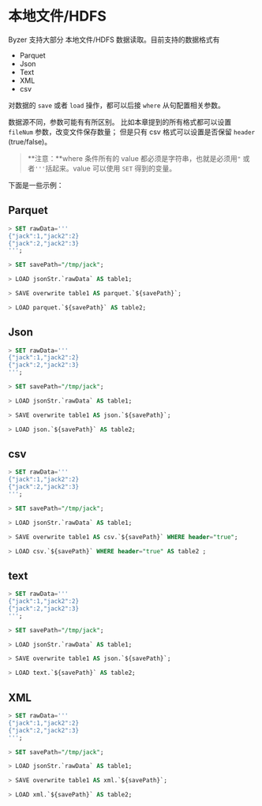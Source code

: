 # 本地文件/HDFS
Byzer 支持大部分 本地文件/HDFS 数据读取。目前支持的数据格式有
- Parquet
- Json
- Text
- XML
- csv

对数据的 `save` 或者 `load` 操作，都可以后接 `where` 从句配置相关参数。

数据源不同，参数可能有有所区别。
比如本章提到的所有格式都可以设置 `fileNum` 参数，改变文件保存数量；
但是只有 csv 格式可以设置是否保留 `header` (true/false)。

> **注意：**where 条件所有的 value 都必须是字符串，也就是必须用`"` 或者`'''`括起来。value 可以使用 `SET` 得到的变量。

下面是一些示例：

## Parquet
```sql
> SET rawData=''' 
{"jack":1,"jack2":2}
{"jack":2,"jack2":3}
''';

> SET savePath="/tmp/jack";

> LOAD jsonStr.`rawData` AS table1;

> SAVE overwrite table1 AS parquet.`${savePath}`;

> LOAD parquet.`${savePath}` AS table2;

```



## Json

```sql
> SET rawData=''' 
{"jack":1,"jack2":2}
{"jack":2,"jack2":3}
''';

> SET savePath="/tmp/jack";

> LOAD jsonStr.`rawData` AS table1;

> SAVE overwrite table1 AS json.`${savePath}`;

> LOAD json.`${savePath}` AS table2;

```



## csv

```sql
> SET rawData=''' 
{"jack":1,"jack2":2}
{"jack":2,"jack2":3}
''';

> SET savePath="/tmp/jack";

> LOAD jsonStr.`rawData` AS table1;

> SAVE overwrite table1 AS csv.`${savePath}` WHERE header="true";

> LOAD csv.`${savePath}` WHERE header="true" AS table2 ;

```


## text

```sql
> SET rawData=''' 
{"jack":1,"jack2":2}
{"jack":2,"jack2":3}
''';

> SET savePath="/tmp/jack";

> LOAD jsonStr.`rawData` AS table1;

> SAVE overwrite table1 AS json.`${savePath}`;

> LOAD text.`${savePath}` AS table2;

```



## XML

```sql
> SET rawData=''' 
{"jack":1,"jack2":2}
{"jack":2,"jack2":3}
''';

> SET savePath="/tmp/jack";

> LOAD jsonStr.`rawData` AS table1;

> SAVE overwrite table1 AS xml.`${savePath}`;

> LOAD xml.`${savePath}` AS table2;

```
